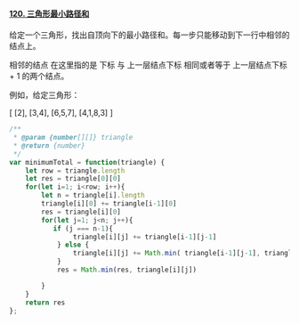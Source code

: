 #### [120. 三角形最小路径和](https://leetcode-cn.com/problems/triangle/)

给定一个三角形，找出自顶向下的最小路径和。每一步只能移动到下一行中相邻的结点上。

相邻的结点 在这里指的是 下标 与 上一层结点下标 相同或者等于 上一层结点下标 + 1 的两个结点。

 

例如，给定三角形：

[
     [2],
    [3,4],
   [6,5,7],
  [4,1,8,3]
]



```javascript
/**
 * @param {number[][]} triangle
 * @return {number}
 */
var minimumTotal = function(triangle) {
    let row = triangle.length
    let res = triangle[0][0]
    for(let i=1; i<row; i++){
        let n = triangle[i].length
        triangle[i][0] += triangle[i-1][0] 
        res = triangle[i][0]
        for(let j=1; j<n; j++){
           if (j === n-1){
                triangle[i][j] += triangle[i-1][j-1]
            } else {
                triangle[i][j] += Math.min( triangle[i-1][j-1], triangle[i-1][j])
            }
            res = Math.min(res, triangle[i][j])

        }
    }
    return res
};
```

